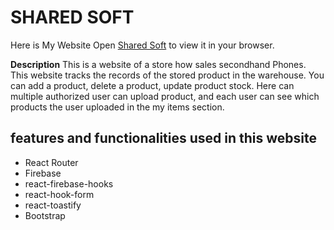 # SHARED SOFT

Here is My Website
Open [Shared Soft](https://shared-soft.web.app/) to view it in your browser.

**Description**
This is a website of a store how sales secondhand Phones. This website tracks the records of the stored product in the warehouse. You can add a product, delete a product, update product stock. Here can multiple authorized user can upload product, and each user can see which products the user uploaded in the my items section.

## features and functionalities used in this website

- React Router
- Firebase
- react-firebase-hooks
- react-hook-form
- react-toastify
- Bootstrap
